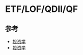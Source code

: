 # ETF/LOF/QDII/QF

## 参考

- [投资学](https://www.bilibili.com/video/BV1C4411X7zU?p=68)
- [投资学](https://www.bilibili.com/video/BV1C4411X7zU?p=69)
